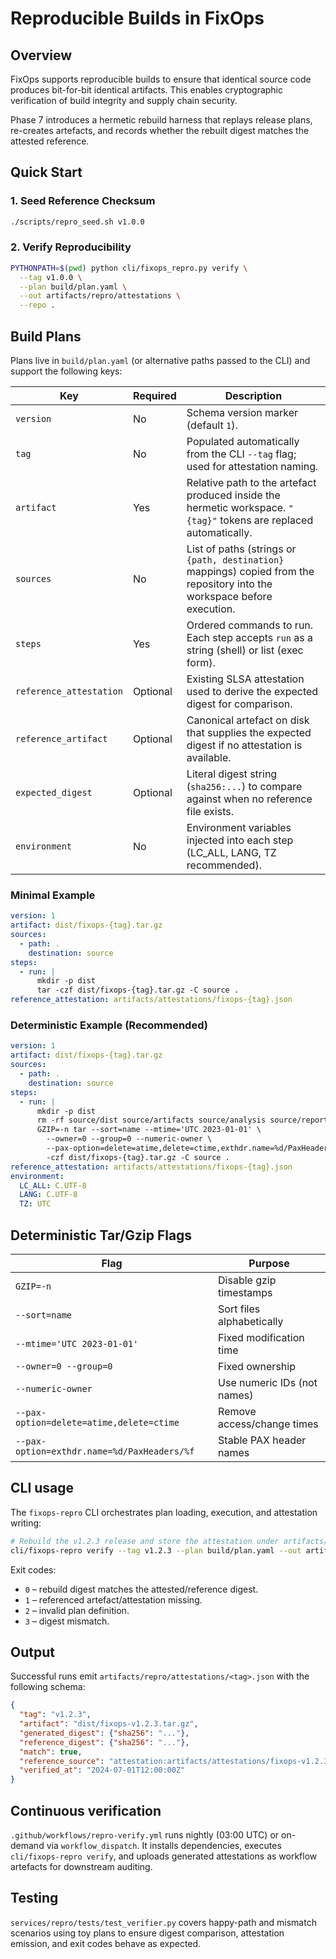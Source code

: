 # Reproducible Builds in FixOps

## Overview

FixOps supports reproducible builds to ensure that identical source code produces bit-for-bit identical artifacts. This enables cryptographic verification of build integrity and supply chain security.

Phase 7 introduces a hermetic rebuild harness that replays release plans, re-creates artefacts, and records whether the rebuilt digest matches the attested reference.

## Quick Start

### 1. Seed Reference Checksum

```bash
./scripts/repro_seed.sh v1.0.0
```

### 2. Verify Reproducibility

```bash
PYTHONPATH=$(pwd) python cli/fixops_repro.py verify \
  --tag v1.0.0 \
  --plan build/plan.yaml \
  --out artifacts/repro/attestations \
  --repo .
```

## Build Plans

Plans live in `build/plan.yaml` (or alternative paths passed to the CLI) and support the following keys:

| Key | Required | Description |
| --- | --- | --- |
| `version` | No | Schema version marker (default `1`). |
| `tag` | No | Populated automatically from the CLI `--tag` flag; used for attestation naming. |
| `artifact` | Yes | Relative path to the artefact produced inside the hermetic workspace. `"{tag}"` tokens are replaced automatically. |
| `sources` | No | List of paths (strings or `{path, destination}` mappings) copied from the repository into the workspace before execution. |
| `steps` | Yes | Ordered commands to run. Each step accepts `run` as a string (shell) or list (exec form). |
| `reference_attestation` | Optional | Existing SLSA attestation used to derive the expected digest for comparison. |
| `reference_artifact` | Optional | Canonical artefact on disk that supplies the expected digest if no attestation is available. |
| `expected_digest` | Optional | Literal digest string (`sha256:...`) to compare against when no reference file exists. |
| `environment` | No | Environment variables injected into each step (LC_ALL, LANG, TZ recommended).

### Minimal Example

```yaml
version: 1
artifact: dist/fixops-{tag}.tar.gz
sources:
  - path: .
    destination: source
steps:
  - run: |
      mkdir -p dist
      tar -czf dist/fixops-{tag}.tar.gz -C source .
reference_attestation: artifacts/attestations/fixops-{tag}.json
```

### Deterministic Example (Recommended)

```yaml
version: 1
artifact: dist/fixops-{tag}.tar.gz
sources:
  - path: .
    destination: source
steps:
  - run: |
      mkdir -p dist
      rm -rf source/dist source/artifacts source/analysis source/reports source/tmp source/.pytest_cache source/__pycache__; find source -type d -name '__pycache__' -exec rm -rf {} +; find source -name '*.pyc' -delete
      GZIP=-n tar --sort=name --mtime='UTC 2023-01-01' \
        --owner=0 --group=0 --numeric-owner \
        --pax-option=delete=atime,delete=ctime,exthdr.name=%d/PaxHeaders/%f \
        -czf dist/fixops-{tag}.tar.gz -C source .
reference_attestation: artifacts/attestations/fixops-{tag}.json
environment:
  LC_ALL: C.UTF-8
  LANG: C.UTF-8
  TZ: UTC
```

## Deterministic Tar/Gzip Flags

| Flag | Purpose |
|------|---------|
| `GZIP=-n` | Disable gzip timestamps |
| `--sort=name` | Sort files alphabetically |
| `--mtime='UTC 2023-01-01'` | Fixed modification time |
| `--owner=0 --group=0` | Fixed ownership |
| `--numeric-owner` | Use numeric IDs (not names) |
| `--pax-option=delete=atime,delete=ctime` | Remove access/change times |
| `--pax-option=exthdr.name=%d/PaxHeaders/%f` | Stable PAX header names |

## CLI usage

The `fixops-repro` CLI orchestrates plan loading, execution, and attestation writing:

```bash
# Rebuild the v1.2.3 release and store the attestation under artifacts/repro/attestations
cli/fixops-repro verify --tag v1.2.3 --plan build/plan.yaml --out artifacts/repro/attestations
```

Exit codes:

- `0` – rebuild digest matches the attested/reference digest.
- `1` – referenced artefact/attestation missing.
- `2` – invalid plan definition.
- `3` – digest mismatch.

## Output

Successful runs emit `artifacts/repro/attestations/<tag>.json` with the following schema:

```json
{
  "tag": "v1.2.3",
  "artifact": "dist/fixops-v1.2.3.tar.gz",
  "generated_digest": {"sha256": "..."},
  "reference_digest": {"sha256": "..."},
  "match": true,
  "reference_source": "attestation:artifacts/attestations/fixops-v1.2.3.json",
  "verified_at": "2024-07-01T12:00:00Z"
}
```

## Continuous verification

`.github/workflows/repro-verify.yml` runs nightly (03:00 UTC) or on-demand via `workflow_dispatch`. It installs dependencies, executes `cli/fixops-repro verify`, and uploads generated attestations as workflow artefacts for downstream auditing.

## Testing

`services/repro/tests/test_verifier.py` covers happy-path and mismatch scenarios using toy plans to ensure digest comparison, attestation emission, and exit codes behave as expected.
